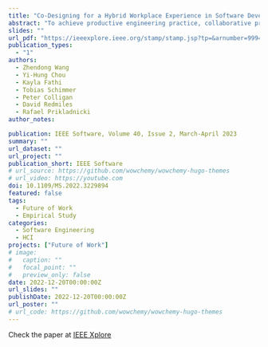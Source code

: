 ```yaml
---
title: "Co-Designing for a Hybrid Workplace Experience in Software Development"
abstract: "To achieve productive engineering practice, collaborative product innovation, and effective mentorship in hybrid work, we introduce a workshop approach on co-designing for a hybrid workplace experience and provide recommendations for continuously improving collaborative software development at scale."
slides: ""
url_pdf: "https://ieeexplore.ieee.org/stamp/stamp.jsp?tp=&arnumber=9994043"
publication_types:
  - "1"
authors:
  - Zhendong Wang
  - Yi-Hung Chou
  - Kayla Fathi
  - Tobias Schimmer
  - Peter Colligan
  - David Redmiles
  - Rafael Prikladnicki
author_notes:

publication: IEEE Software, Volume 40, Issue 2, March-April 2023
summary: ""
url_dataset: ""
url_project: ""
publication_short: IEEE Software
# url_source: https://github.com/wowchemy/wowchemy-hugo-themes
# url_video: https://youtube.com
doi: 10.1109/MS.2022.3229894
featured: false
tags:
  - Future of Work
  - Empirical Study
categories:
  - Software Engineering
  - HCI
projects: ["Future of Work"]
# image:
#   caption: ""
#   focal_point: ""
#   preview_only: false
date: 2022-12-20T00:00:00Z
url_slides: ""
publishDate: 2022-12-20T00:00:00Z
url_poster: ""
# url_code: https://github.com/wowchemy/wowchemy-hugo-themes
---
```

Check the paper at [IEEE Xplore](https://ieeexplore.ieee.org/document/9994043)